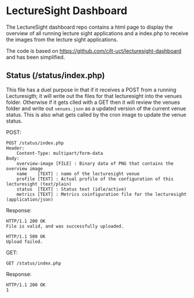 # LectureSight Dashboard
The LectureSight dashboard repo contains a html page to display the overview of all running lecture sight applications and a index.php to receive the images from the lecture sight applications.

The code is based on https://github.com/cilt-uct/lecturesight-dashboard and has been simplified.

## Status (/status/index.php)

This file has a duel purpose in that if it receives a POST from a running Lecturesigth; it will write out the files for that lecturesight into the venues folder. Otherwise if it gets clled with a GET then it will review the venues folder and write out `venues.json` as a updated version of the current venue status. This is also what gets called by the cron image to update the venue status.

POST:
```
POST /status/index.php
Header:
    Content-Type: multipart/form-data
Body:
    overview-image [FILE] : Binary data of PNG that contains the overview image
    name    [TEXT] : name of the lecturesight venue
    profile [TEXT] : Actual profile of the configuration of this lecturesight (text/plain)
    status  [TEXT] : Status text (idle/active)
    metrics [TEXT] : Metrics coinfiguration file for the lecturesight (application/json)
```

Response:
```
HTTP/1.1 200 OK
File is valid, and was successfully uploaded.
```
```
HTTP/1.1 500 OK
Upload failed.
```

GET:
```
GET /status/index.php
```
Response:
```
HTTP/1.1 200 OK
1
```